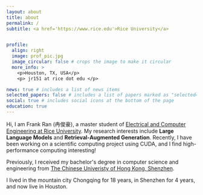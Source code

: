 ```yaml
---
layout: about
title: about
permalink: /
subtitle: <a href='https://www.rice.edu'>Rice University</a>


profile:
  align: right
  image: prof_pic.jpg
  image_circular: false # crops the image to make it circular
  more_info: >
    <p>Houston, TX, USA</p>
    <p> jr151 at rice dot edu </p>

news: true # includes a list of news items
selected_papers: false # includes a list of papers marked as "selected={true}"
social: true # includes social icons at the bottom of the page
education: true
---
```


Hi, I am Frank Ran (冉俊豪), a master student of [Electrical and Computer Engineering at Rice University](https://eceweb.rice.edu/). My research interests include **Large Language Models** and **Retrieval-Augmented Generation**. Recently, I have been working on a scientific computing project using CUDA, and I find high-performance computing interesting!

Previously, I received my bachelor's degree in computer science and engineering from [The Chinese Univeristy of Hong Kong, Shenzhen](https://www.cuhk.edu.cn/en).

I lived in the mountain city Chongqing for 18 years, in Shenzhen for 4 years, and now live in Houston.



